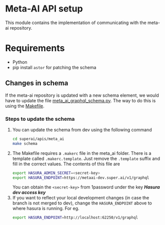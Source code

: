 # Meta-AI API setup

This module contains the implementation of communicating with the meta-ai repository.

# Requirements

- Python
- pip install `astor` for patching the schema

## Changes in schema

If the meta-ai repository is updated with a new schema element, we would have to update the
file [meta_ai_graphql_schema.py](./meta_ai_graphql_schema.py). The way to do this is using the [Makefile](./Makefile).

### Steps to update the schema

1. You can update the schema from dev using the following command
    ```bash
    cd superai/apis/meta_ai
    make schema
    ```
2. The Makefile requires a `.makerc` file in the meta_ai folder. There is a template called `.makerc.template`. Just
   remove the `.template` suffix and fill in the correct values.
The contents of this file are
   ```bash
   export HASURA_ADMIN_SECRET=<secret-key>
   export HASURA_ENDPOINT=https://metaai-dev.super.ai/v1/graphql
   ```
   You can obtain the `<secret-key>` from 1password under the key **_Hasura dev access key_**
3. If you want to reflect your local development changes (in case the branch is not merged to dev), change the `HASURA_ENDPOINT` above to where hasura is running. For eg.
   ```bash
   export HASURA_ENDPOINT=http://localhost:62250/v1/graphql
   ```